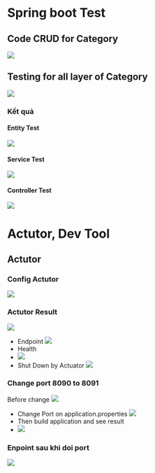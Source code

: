 # Spring boot Test 
## Code CRUD for Category 
![](image/CrudEntity.jpg)
## Testing for all layer of Category
![](image/WriteTesting.jpg)
### Kết quả
#### Entity Test 
![](image/Repository.jpg)
#### Service Test
![](image/ServiceTest.jpg)
#### Controller Test 
![](image/ControllerTest.jpg)
# Actutor, Dev Tool
## Actutor 
### Config Actutor
![](image/ConfigActutor.jpg)
### Actutor Result 
![](image/ActuatorResult.jpg)
- Endpoint
![](image/ActuatorEndpoint.jpg)
- Health 
- ![](image/HealthActutor.jpg)
- Shut Down by Actuator 
![](image/ActuatorShutDown.jpg)
### Change port 8090 to 8091 
Before change 
![](image/BeforeChangePort.jpg)
- Change Port on application.properties 
![](image/ChangePort.jpg)
- Then build application and see result 
- ![](image/ChangePortResultActuator.jpg)
### Enpoint sau khi doi port 
![](image/CacEndpointSauKhiDoiPort.jpg)